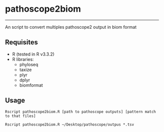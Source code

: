 # pathoscope2biom
------------------------------
An script to convert multiples pathoscope2 output in biom format

## Requisites

* R (tested in R v3.3.2)
* R libraries:
	* phyloseq
	* taxize
	* plyr
	* dplyr
	* biomformat

	
## Usage

	Rscript pathoscope2biom.R [path to pathoscope outputs] [pattern match to that files]

	Rscript pathoscope2biom.R ~/Desktop/pathoscope/outpus *.tsv
	
	